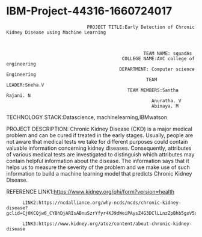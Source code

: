 # IBM-Project-44316-1660724017
                                  PROJECT TITLE:Early Detection of Chronic Kidney Disease using Machine Learning
                                  
                                  

                                                       TEAM NAME: squadAs
                                               COLLEGE NAME:AVC college of engineering
                                              DEPARTMENT: Computer science Engineering
                                                        TEAM LEADER:Sneha.V
                                                 TEAM MEMBERS:Santha Rajani. N
                                                          Anuratha. V
                                                          Abinaya. M
                                                          
TECHNOLOGY STACK:Datascience, machinelearning,IBMwatson 

PROJECT DESCRIPTION: Chronic Kidney Disease (CKD) is a major medical problem and can be cured if 
treated in the early stages. Usually, people are not aware that medical tests we take for different
purposes could contain valuable information concerning kidney diseases. Consequently, attributes of
various medical tests are investigated to distinguish which attributes may contain helpful information about the disease. 
The information says that it helps us to measure the severity of the problem and we make use of such information to build a machine learning
 model that predicts Chronic Kidney Disease.
 
 
REFERENCE
           LINK1:https://www.kidney.org/phi/form?version=health

          LINK2:https://ncdalliance.org/why-ncds/ncds/chronic-kidney-disease?gclid=Cj0KCQjw6_CYBhDjARIsABnuSzrYfyr4KJ9dWeiPAysZ4G3DClLLnzZpBhb5gxV5uKr2o3PQvT6AWOcaAvZ8EALw_wcB
          
          LINK3:https://www.kidney.org/atoz/content/about-chronic-kidney-disease
